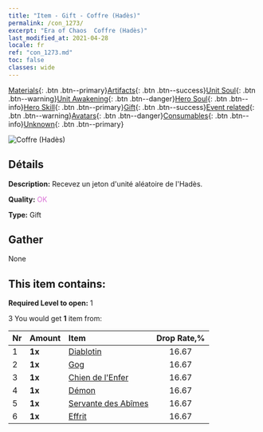 ```yaml
---
title: "Item - Gift - Coffre (Hadès)"
permalink: /con_1273/
excerpt: "Era of Chaos  Coffre (Hadès)"
last_modified_at: 2021-04-28
locale: fr
ref: "con_1273.md"
toc: false
classes: wide
---
```

 [Materials](/ItemsFR/){: .btn .btn--primary}[Artifacts](/ItemsFR/Artifacts/){: .btn .btn--success}[Unit Soul](/ItemsFR/UnitSoul/){: .btn .btn--warning}[Unit Awakening](/ItemsFR/UnitAwakening/){: .btn .btn--danger}[Hero Soul](/ItemsFR/HeroSoul/){: .btn .btn--info}[Hero Skill](/ItemsFR/HeroSkill/){: .btn .btn--primary}[Gift](/ItemsFR/Gift/){: .btn .btn--success}[Event related](/ItemsFR/Events/){: .btn .btn--warning}[Avatars](/ItemsFR/Avatars/){: .btn .btn--danger}[Consumables](/ItemsFR/Consumables/){: .btn .btn--info}[Unknown](/ItemsFR/Unknown/){: .btn .btn--primary}

 ![Coffre (Hadès)](/images/t/i_904005.png)

## Détails
 **Description:** Recevez un jeton d'unité aléatoire de l'Hadès.

 **Quality:** <span style="color: #DA70D6">OK</span>

 **Type:** Gift

## Gather

  None

## This item contains:

 **Required Level to open:** 1

 3 You would get **1** item  from:

  | Nr | Amount |     Item    | Drop Rate,% |
  |:---|:-------|:------------|:---------:|
  | 1 |  **1x** | [Diablotin](/ItemsFR/unt_226/) | 16.67 | 
  | 2 |  **1x** | [Gog](/ItemsFR/unt_227/) | 16.67 | 
  | 3 |  **1x** | [Chien de l'Enfer](/ItemsFR/unt_228/) | 16.67 | 
  | 4 |  **1x** | [Démon](/ItemsFR/unt_229/) | 16.67 | 
  | 5 |  **1x** | [Servante des Abîmes](/ItemsFR/unt_230/) | 16.67 | 
  | 6 |  **1x** | [Effrit](/ItemsFR/unt_231/) | 16.67 | 
